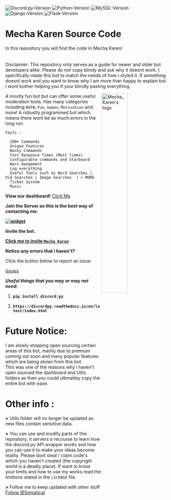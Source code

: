 ![Discord.py-Version](https://img.shields.io/badge/discord.py-1.5.1-blue?style=flat-square)
![Python-Version](https://img.shields.io/badge/python-3.8.6-green?style=flat-square)
![MySQL-Version](https://img.shields.io/badge/MongoDB-pink?style=flat-square)
![Django-Version](https://img.shields.io/badge/Django-3.1.3-blue?style=flat-square)
![Flask-Version](https://img.shields.io/badge/Flask-1.1.2-blue?style=flat-square)

# __Mecha Karen Source Code__
In this repository you will find the code in Mecha Karen!<br/><br/>
<br>Disclaimer: This repository only serves as a guide for newer and older bot developers alike. Please do not copy blindy and ask why it doesnt work. I specifically made this bot to match the needs of how i styled it. If something doesnt work and you want to know why I am more than happy to explain but I wont bother helping you if your blindly pasting everything.

<img alt="Mecha_Karen's logo" align="right" src="https://cdn.discordapp.com/avatars/740514706858442792/3d4c161d2bfa97ec86cc82102df5cad5.png?size=128" width=40%/>

A mostly fun bot but can offer some useful moderation tools. 
Has many categories including `NSFW`, `Fun`, `Games`, `Motivation` and more!
A robustly programmed bot which means there wont be as much errors in the long run.
```
Facts :

  100+ Commands
  Unique Features
  Wacky Commands
  Fast Responce Times (Most times)
  Configurable commands and Starboard
  Warn mangement
  Log everything
  Useful Tools such as Word Searches | Vid Searches | Image Searches  | + MORE
  Ticket System
  Music
```
**View our dashboard!**
[Click Me](https://mechakaren.xyz/)

**Join the Server as this is the best way of contacting me.**

**[![widget](https://discord.com/api/guilds/740523643980873789/widget.png?style=banner2)](https://discord.gg/Q5mFhUM)**

**Invite the bot.**

**[Click me to invite `Mecha Karen`](https://discord.com/api/oauth2/authorize?client_id=740514706858442792&permissions=8&scope=bot)**

**Notice any errors that i haven't?**

Click the button below to report an issue

<!-- Place this tag where you want the button to render. -->
<a class="github-button" href="https://github.com/Seniatical/Mecha-Karen-Source-Code/issues" data-color-scheme="no-preference: light; light: light; dark: dark;" data-icon="octicon-issue-opened" data-size="large" data-show-count="true" aria-label="Issue Seniatical/Mecha-Karen-Source-Code on GitHub">Issues</a>

**_Useful things that you may or may not need:_**

1. **`pip install discord.py`**

2. **`https://discordpy.readthedocs.io/en/latest/index.html`**

# Future Notice:
I am slowly stopping open sourcing certain areas of this bot, mainly due to premium coming out soon and many popular features which are being stolen from this bot.<br/>This was one of the reasons why I haven't open sourced the dashboard and Utils folders as then you could ultimatley copy the entire bot with ease.

# Other info :
**>** Utils folder will no longer be updated as new files contain sensitive data.

**>** You can use and modify parts of this repository, it servers a recourse to learn how the discord.py API wrapper works and how you can use it to make your ideas become reality. Please dont steal / claim code's which you haven't created (the copyright world is a deadly place). If want to know your limits and how to use my works read the limitions stated in the `LICENSE` file.

**>** Follow me to keep updated with other stuff <!-- Place this tag where you want the button to render. -->
<a class="github-button" href="https://github.com/Seniatical" data-color-scheme="no-preference: light; light: light; dark: dark;" data-size="large" data-show-count="true" aria-label="Follow @Seniatical on GitHub">Follow @Seniatical</a>
